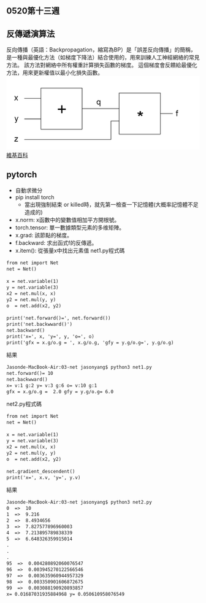 ## 0520第十三週
## 反傳遞演算法
反向傳播（英語：Backpropagation，縮寫為BP）是「誤差反向傳播」的簡稱，是一種與最優化方法（如梯度下降法）結合使用的，用來訓練人工神經網絡的常見方法。 該方法對網絡中所有權重計算損失函數的梯度。 這個梯度會反饋給最優化方法，用來更新權值以最小化損失函數。
![image](https://github.com/yangsongyuan/ai109b/blob/main/%E7%AD%86%E8%A8%98/%E5%8F%8D%E5%82%B3%E9%81%9E.png)
[維基百科](https://zh.wikipedia.org/wiki/%E5%8F%8D%E5%90%91%E4%BC%A0%E6%92%AD%E7%AE%97%E6%B3%95)
## pytorch
* 自動求微分
* pip install torch 
    * 當出現強制結束 or killed時，就先第一檢查一下記憶體(大概率記憶體不足造成的)
* x.norm: x函數中的變數值相加平方開根號。
* torch.tensor: 單一數據類型元素的多维矩陣。
* x.grad: 該節點的梯度。
* f.backward: 求出函式f的反傳遞。
* x.item(): 從張量x中找出元素值
 net1.py程式碼
```
from net import Net
net = Net()

x = net.variable(1)
y = net.variable(3)
x2 = net.mul(x, x)
y2 = net.mul(y, y)
o  = net.add(x2, y2)

print('net.forward()=', net.forward())
print('net.backwward()')
net.backward()
print('x=', x, 'y=', y, 'o=', o)
print('gfx = x.g/o.g = ', x.g/o.g, 'gfy = y.g/o.g=', y.g/o.g)
```
結果
```
Jasonde-MacBook-Air:03-net jasonyang$ python3 net1.py
net.forward()= 10
net.backwward()
x= v:1 g:2 y= v:3 g:6 o= v:10 g:1
gfx = x.g/o.g =  2.0 gfy = y.g/o.g= 6.0
```
net2.py程式碼
```
from net import Net
net = Net()

x = net.variable(1)
y = net.variable(3)
x2 = net.mul(x, x)
y2 = net.mul(y, y)
o  = net.add(x2, y2)

net.gradient_descendent()
print('x=', x.v, 'y=', y.v)
```
結果
```
Jasonde-MacBook-Air:03-net jasonyang$ python3 net2.py
0  =>  10
1  =>  9.216
2  =>  8.4934656
3  =>  7.827577896960003
4  =>  7.213895789838339
5  =>  6.648326359915014
.
.
.
95  =>  0.004280892060076547
96  =>  0.003945270122566546
97  =>  0.003635960944957329
98  =>  0.003350901606872675
99  =>  0.003088190920893857
x= 0.01687031935884968 y= 0.050610958076549
```